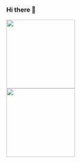 ### Hi there 👋

<!--
**holand76/holand76** is a ✨ _special_ ✨ repository because its `README.md` (this file) appears on your GitHub profile.

Here are some ideas to get you started:

- 🔭 I’m currently working on ...
- 🌱 I’m currently learning ...
- 👯 I’m looking to collaborate on ...
- 🤔 I’m looking for help with ...
- 💬 Ask me about ...
- 📫 How to reach me: ...
- 😄 Pronouns: ...
- ⚡ Fun fact: ...
-->
<div style = "width: 200px;">
<a href="https://github.com/holand76">
<img height="180em" src="https://github-readme-stats.vercel.app/api/top-langs/?username=holand76&layout=compact&langs_count=7&theme=dracula"/>
</div>
<div>
<img height="180em" src="https://github-readme-stats.vercel.app/api?username=holand76&show_icons=true&theme=midnight-purple&include_all_commits=true&count_private=true"/>
</div>
